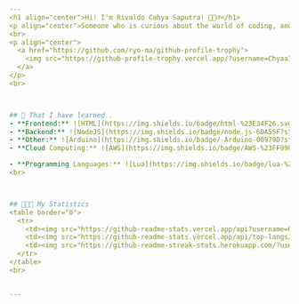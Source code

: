 ```yaml
---
<h1 align="center">Hi! I'm Rivaldo Cahya Saputra! 🙇🏻‍♂️</h1>
<p align="center">Someone who is curious about the world of coding, and I'm a passionate developer who loves exploring new technologies and crafting exciting projects. Beyond coding, I find joy in reading novels and immersing myself in the world of music 📖🌟</p> 
<br>
<p align="center">
  <a href="https://github.com/ryo-ma/github-profile-trophy">
    <img src="https://github-profile-trophy.vercel.app/?username=ChyaaIsHere&theme=nord&no-frame=true&no-bg=true&margin-w=4" alt="" />
  </a>
</p>
<br>



## 📘 That I have learned..
- **Frontend:** ![HTML](https://img.shields.io/badge/html-%23E34F26.svg?style=flat&logo=html5&logoColor=white) ![CSS](https://img.shields.io/badge/css-%231572B6.svg?style=flat&logo=css3&logoColor=white) ![JavaScript](https://img.shields.io/badge/javascript-%23323330.svg?style=flat&logo=javascript&logoColor=%23F7DF1E) ![jQuery](https://img.shields.io/badge/jquery-%230769AD.svg?style=flat&logo=jquery&logoColor=white)
- **Backend:** ![NodeJS](https://img.shields.io/badge/node.js-6DA55F?style=flat&logo=node.js&logoColor=white) ![Express.js](https://img.shields.io/badge/express.js-%23404d59.svg?style=flat&logo=express&logoColor=%2361DAFB) ![Nodemon](https://img.shields.io/badge/NODEMON-%23323330.svg?style=flat&logo=nodemon&logoColor=%BBDEAD)
- **Other:** ![Arduino](https://img.shields.io/badge/-Arduino-00979D?style=flat&logo=Arduino&logoColor=white) ![Cisco](https://img.shields.io/badge/cisco-%23049fd9.svg?style=flat&logo=cisco&logoColor=black) Fiber Optic, UTP Cables, MikroTik, VirtualBox, System Administration 
- **Cloud Computing:** ![AWS](https://img.shields.io/badge/AWS-%23FF9900.svg?style=flat&logo=amazon-aws&logoColor=white) ![Azure](https://img.shields.io/badge/MicrosoftAzure-%230072C6.svg?style=flat&logo=microsoftazure&logoColor=white)

- **Programming Languages:** ![Lua](https://img.shields.io/badge/lua-%232C2D72.svg?style=flat&logo=lua&logoColor=white)
<br>



## 🧑🏻‍💻 My Statistics
<table border="0">
  <tr>
    <td><img src="https://github-readme-stats.vercel.app/api?username=ChyaaIsHere&theme=dark&hide_border=true&include_all_commits=true&count_private=true" alt="GitHub Stats" /></td>
    <td><img src="https://github-readme-stats.vercel.app/api/top-langs/?username=ChyaaIsHere&theme=dark&hide_border=true&include_all_commits=true&count_private=true&layout=compact" alt="Top Languages" /></td>
    <td><img src="https://github-readme-streak-stats.herokuapp.com/?user=ChyaaIsHere&theme=dark&hide_border=true" alt="Streak Stats" /></td>
  </tr>
</table>
<br>


---
```



